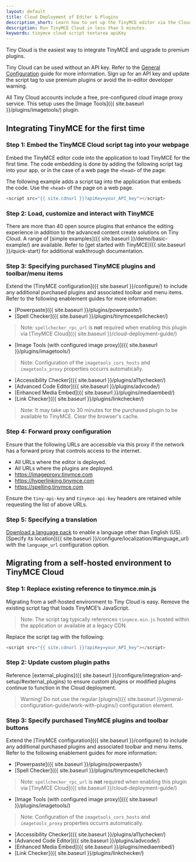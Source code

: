 ```yaml
---
layout: default
title: Cloud Deployment of Editor & Plugins
description_short: Learn how to set up the TinyMCE editor via the Cloud or migrate from a self-hosted environment.
description: Run TinyMCE Cloud in less than 5 minutes.
keywords: tinymce cloud script textarea apiKey
---
```


Tiny Cloud is the easiest way to integrate TinyMCE and upgrade to premium plugins.

Tiny Cloud can be used without an API key. Refer to the [General Configuration]({{site.baseurl}}/general-configuration-guide) guide for more information. Sign up for an API key and update the script tag to use premium plugins or avoid the in-editor developer warning.

All Tiny Cloud accounts include a free, pre-configured cloud image proxy service. This setup uses the [Image Tools]({{  site.baseurl }}/plugins/imagetools/) plugin.

## Integrating TinyMCE for the first time

### Step 1: Embed the TinyMCE Cloud script tag into your webpage

Embed the TinyMCE editor code into the application to load TinyMCE for the first time. The code embedding is done by adding the following script tag into your app, or in the case of a web page the `<head>` of the page:

The following example adds a script tag into the application that embeds the code. Use the `<head>` of the page on a web page.

```js
<script src="{{ site.cdnurl }}?apiKey=your_API_key"></script>
```

### Step 2: Load, customize and interact with TinyMCE

There are more than 40 open source plugins that enhance the editing experience in addition to the advanced content create solutions on Tiny Cloud. A range of [simple examples]({{ site.baseurl }}/demo/basic-example/) are available. Refer to [get started with TinyMCE]({{ site.baseurl }}/quick-start) for additional walkthrough documentation.

### Step 3: Specifying purchased TinyMCE plugins and toolbar/menu items

Extend the [TinyMCE configuration]({{ site.baseurl }}/configure/) to include any additional purchased plugins and associated toolbar and menu items. Refer to the following enablement guides for more information:

* [Powerpaste]({{ site.baseurl }}/plugins/powerpaste/)
* [Spell Checker]({{ site.baseurl }}/plugins/tinymcespellchecker/)

> Note: `spellchecker_rpc_url` is **not** required when enabling this plugin via [TinyMCE Cloud]({{ site.baseurl }}/cloud-deployment-guide/)

* [Image Tools (with configured image proxy)]({{ site.baseurl }}/plugins/imagetools/)

> Note: Configuration of the `imagetools_cors_hosts` and `imagetools_proxy` properties occurrs automatically.

* [Accessibility Checker]({{ site.baseurl }}/plugins/a11ychecker/)
* [Advanced Code Editor]({{ site.baseurl }}/plugins/advcode/)
* [Enhanced Media Embed]({{ site.baseurl }}/plugins/mediaembed/)
* [Link Checker]({{ site.baseurl }}/plugins/linkchecker/)

> Note: It may take up to 30 minutes for the purchased plugin to be available to TinyMCE. Clear the browser's cache.

### Step 4: Forward proxy configuration
Ensure that the following URLs are accessible via this proxy if the network has a forward proxy that controls access to the internet.

* All URLs where the editor is deployed.
* All URLs where the plugins are deployed.
* https://imageproxy.tinymce.com
* https://hyperlinking.tinymce.com
* https://spelling.tinymce.com

Ensure the `tiny-api-key` and `tinymce-api-key` headers are retained while requesting the list of above URLs.

### Step 5: Specifying a translation
[Download a language pack](https://www.tinymce.com/i18n) to enable a language other than English (US). [Specify its location]({{ site.baseurl }}/configure/localization/#language_url) with the `language_url` configuration option.

## Migrating from a self-hosted environment to TinyMCE Cloud

### Step 1: Replace existing reference to tinymce.min.js

Migrating from a self-hosted environment to Tiny Cloud is easy. Remove the existing script tag that loads TinyMCE’s JavaScript.

> Note: The script tag typically references `tinymce.min.js` hosted within the application or available at a legacy CDN.

Replace the script tag with the following:

```js
<script src="{{ site.cdnurl }}?apiKey=your_API_key"></script>
```

### Step 2: Update custom plugin paths

Reference [external_plugins]({{ site.baseurl }}/configure/integration-and-setup/#external_plugins) to ensure custom plugins or modified plugins continue to function in the Cloud deployment. 

> Warning! Do not use the regular [plugins]({{ site.baseurl }}/general-configuration-guide/work-with-plugins/) configuration element.

### Step 3: Specify purchased TinyMCE plugins and toolbar buttons

Extend the [TinyMCE configuration]({{ site.baseurl }}/configure/) to include any additional purchased plugins and associated toolbar and menu items. Refer to the following enablement guides for more information:

* [Powerpaste]({{ site.baseurl }}/plugins/powerpaste/)
* [Spell Checker]({{ site.baseurl }}/plugins/tinymcespellchecker/)

> Note: `spellchecker_rpc_url` is **not** required when enabling this plugin via [TinyMCE Cloud]({{ site.baseurl }}/cloud-deployment-guide/)

* [Image Tools (with configured image proxy)]({{ site.baseurl }}/plugins/imagetools/)

> Note: Configuration of the `imagetools_cors_hosts` and `imagetools_proxy` properties occurrs automatically.

* [Accessibility Checker]({{ site.baseurl }}/plugins/a11ychecker/)
* [Advanced Code Editor]({{ site.baseurl }}/plugins/advcode/)
* [Enhanced Media Embed]({{ site.baseurl }}/plugins/mediaembed/)
* [Link Checker]({{ site.baseurl }}/plugins/linkchecker/)
